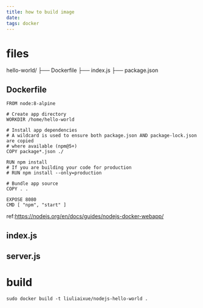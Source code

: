 ```yaml
---
title: how to build image
date:
tags: docker 
---
```


# files

hello-world/
  ├── Dockerfile
  ├── index.js
  ├── package.json

## Dockerfile

```
FROM node:8-alpine

# Create app directory
WORKDIR /home/hello-world

# Install app dependencies
# A wildcard is used to ensure both package.json AND package-lock.json are copied
# where available (npm@5+)
COPY package*.json ./

RUN npm install
# If you are building your code for production
# RUN npm install --only=production

# Bundle app source
COPY . .

EXPOSE 8080
CMD [ "npm", "start" ]

```

ref:https://nodejs.org/en/docs/guides/nodejs-docker-webapp/

## index.js
## server.js

# build
```
sudo docker build -t liuliaixue/nodejs-hello-world .
```